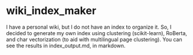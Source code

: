 # wiki_index_maker
I have a personal wiki, but I do not have an index to organize it. So, I decided to generate my own index using clustering (scikit-learn), RoBerta, and char vectorization (to aid with multilingual page clustering). You can see the results in index_output.md, in markdown.
